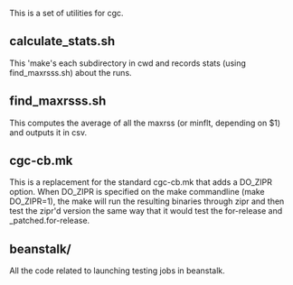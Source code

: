 This is a set of utilities for cgc.

## calculate\_stats.sh
This 'make's each subdirectory in cwd and records
stats (using find\_maxrsss.sh) about the runs.

## find\_maxrsss.sh
This computes the average of all the maxrss (or
minflt, depending on $1) and outputs it in csv.

## cgc-cb.mk
This is a replacement for the standard cgc-cb.mk
that adds a DO\_ZIPR option. When DO\_ZIPR is specified
on the make commandline (make DO\_ZIPR=1), the make
will run the resulting binaries through zipr and
then test the zipr'd version the same way that it would
test the for-release and \_patched.for-release.

## beanstalk/
All the code related to launching testing jobs in beanstalk.
